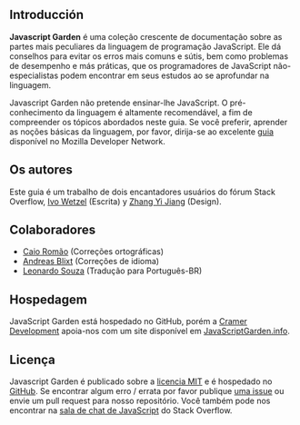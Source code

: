 ## Introducción

**Javascript Garden** é uma coleção crescente de documentação sobre as partes mais peculiares da linguagem de programação JavaScript. Ele dá conselhos para evitar os erros mais comuns e sútis, bem como problemas de desempenho e más práticas, que os programadores de JavaScript não-especialistas podem encontrar em seus estudos ao se aprofundar na linguagem.

Javascript Garden não pretende ensinar-lhe JavaScript. O pré-conhecimento da linguagem é altamente recomendável, a fim de compreender os tópicos abordados neste guia. Se você preferir, aprender as noções básicas da linguagem, por favor, dirija-se ao excelente [guia][1]
disponível no Mozilla Developer Network.

## Os autores

Este guia é um trabalho de dois encantadores usuários do fórum Stack Overflow,
[Ivo Wetzel][3] (Escrita) y [Zhang Yi Jiang][4] (Design).

## Colaboradores

 - [Caio Romão][5] (Correções ortográficas)
 - [Andreas Blixt][6] (Correções de idioma)
 - [Leonardo Souza][13] (Tradução para Português-BR)

## Hospedagem

JavaScript Garden está hospedado no GitHub, porém a [Cramer Development][7] apoia-nos 
com um site disponível em [JavaScriptGarden.info][8].

## Licença

Javascript Garden é publicado sobre a [licencia MIT][9] e é hospedado no 
[GitHub][10]. Se encontrar algum erro / errata por favor publique [uma issue][11] ou 
envie um pull request para nosso repositório. Você também pode nos encontrar na 
[sala de chat de JavaScript][12] do Stack Overflow.

[1]: https://developer.mozilla.org/en/JavaScript/Guide
[2]: http://stackoverflow.com/
[3]: http://stackoverflow.com/users/170224/ivo-wetzel
[4]: http://stackoverflow.com/users/313758/yi-jiang
[5]: https://github.com/caio
[6]: https://github.com/blixt
[7]: http://cramerdev.com/
[8]: http://javascriptgarden.info/
[9]: https://github.com/BonsaiDen/JavaScript-Garden/blob/next/LICENSE
[10]: https://github.com/BonsaiDen/JavaScript-Garden
[11]: https://github.com/BonsaiDen/JavaScript-Garden/issues
[12]: http://chat.stackoverflow.com/rooms/17/javascript
[13]: https://github.com/leonardosouza
